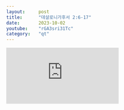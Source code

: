 ```yaml
---
layout:     post
title:      "데살로니가후서 2:6-17"
date:       2023-10-02
youtube:    "rGA3sri31Tc"
category:   "qt"
---
```


<div class="youtube">
    <iframe src="https://www.youtube.com/embed/rGA3sri31Tc" title="YouTube video player" frameborder="0" allow="accelerometer; autoplay; clipboard-write; encrypted-media; gyroscope; picture-in-picture; web-share" allowfullscreen></iframe>
</div>